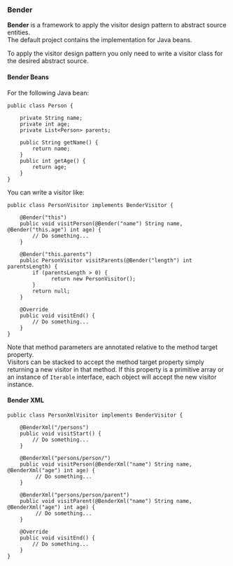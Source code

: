 ### **Bender**
**Bender** is a framework to apply the visitor design pattern to abstract source entities.  
The default project contains the implementation for Java beans.

To apply the visitor design pattern you only need to write a visitor class for the desired abstract source.

#### **Bender Beans**
For the following Java bean:

    public class Person {

        private String name;
        private int age;
        private List<Person> parents;

        public String getName() {
            return name;
        }
        public int getAge() {
            return age;
        }
    }

You can write a visitor like:

    public class PersonVisitor implements BenderVisitor {

        @Bender("this")
        public void visitPerson(@Bender("name") String name, @Bender("this.age") int age) {
            // Do something...
        }

        @Bender("this.parents")
        public PersonVisitor visitParents(@Bender("length") int parentsLength) {
            if (parentsLength > 0) {
                  return new PersonVisitor();
            }
            return null;
        }

        @Override
        public void visitEnd() {
            // Do something...
        }
    }

Note that method parameters are annotated relative to the method target property.     
Visitors can be stacked to accept the method target property simply returning a new visitor in that method. If this property is a primitive array or an instance of `Iterable` interface, each object will accept the new visitor instance.


#### **Bender XML**

    public class PersonXmlVisitor implements BenderVisitor {
	
	    @BenderXml("/persons")
	    public void visitStart() {
		    // Do something...
	    }
	
	    @BenderXml("persons/person/")
	    public void visitPerson(@BenderXml("name") String name, @BenderXml("age") int age) {
		     // Do something...
	    }
	    
	    @BenderXml("persons/person/parent")
	    public void visitParent(@BenderXml("name") String name, @BenderXml("age") int age) {
		     // Do something...
	    }

	    @Override
        public void visitEnd() {
		    // Do something...
	    }
    }
